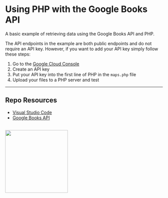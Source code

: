 # Using PHP with the Google Books API

A basic example of retrieving data using the Google Books API and PHP. 

The API endpoints in the example are both public endpoints and do not require an API key. However, if you want to add your API key simply follow these steps:

1. Go to the [Google Cloud Console](https://console.cloud.google.com/) 
2. Create an API key
3. Put your API key into the first line of PHP in the `maps.php` file
4. Upload your files to a PHP server and test

***

## Repo Resources

* [Visual Studio Code](https://code.visualstudio.com/)
* [Google Books API](https://developers.google.com/maps)

<br>
<a href="https://codeadam.ca">
<img src="https://cdn.codeadam.ca/images@1.0.0/codeadam-logo-coloured-horizontal.png" width="200">
</a>
